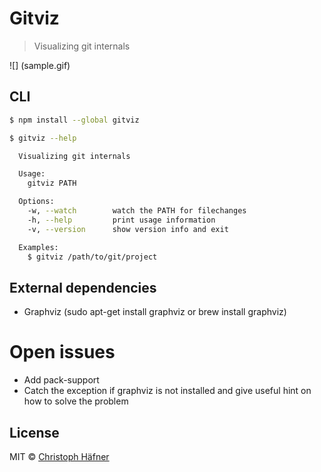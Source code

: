 # Gitviz

>  Visualizing git internals

![] (sample.gif)

## CLI

```sh
$ npm install --global gitviz
```

```sh
$ gitviz --help

  Visualizing git internals

  Usage:
    gitviz PATH

  Options:
	-w, --watch        watch the PATH for filechanges
    -h, --help         print usage information
    -v, --version      show version info and exit

  Examples:
    $ gitviz /path/to/git/project
```

## External dependencies
 * Graphviz (sudo apt-get install graphviz or brew install graphviz)

# Open issues
 * Add pack-support
 * Catch the exception if graphviz is not installed and give useful hint on how to solve the problem

## License

MIT © [Christoph Häfner](https://christophhaefner.de)

